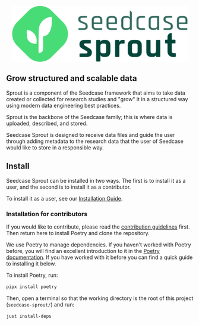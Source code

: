<p align=center>
    <a href="https://sprout.seedcase-project.org/">
        <img src="_extensions/seedcase-project/seedcase-theme/logos/navbar-logo-seedcase-sprout.svg" height="150" alt="Sprout website"/>
    </a>
</p>

## Grow structured and scalable data

Sprout is a component of the Seedcase framework that aims to take data
created or collected for research studies and "grow" it in a structured
way using modern data engineering best practices.

Sprout is the backbone of the Seedcase family; this is where data is
uploaded, described, and stored.

Seedcase Sprout is designed to receive data files and guide the user
through adding metadata to the research data that the user of Seedcase
would like to store in a responsible way.

## Install

Seedcase Sprout can be installed in two ways. The first is to install it
as a user, and the second is to install it as a contributor.

To install it as a user, see our [Installation Guide](https://sprout.seedcase-project.org/docs/guide/installation).

### Installation for contributors

If you would like to contribute, please
read the [contribution guidelines]() first. Then
return here to install Poetry and clone the repository.
<!--TODO add link above-->

We use Poetry to manage
dependencies. If you haven't worked with Poetry before, you will find an
excellent introduction to it in the [Poetry
documentation](https://python-poetry.org/docs/). If you have worked with
it before you can find a quick guide to installing it below.

To install Poetry, run:

``` bash
pipx install poetry
```

Then, open a terminal so that the working directory is the root of this project (`seedcase-sprout/`) and run:


``` bash
just install-deps
```
